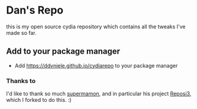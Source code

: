 # Dan's Repo
this is my open source cydia repository which contains all the tweaks I've made so far.

## Add to your package manager
- Add https://ddvniele.github.io/cydiarepo to your package manager

### Thanks to
I'd like to thank so much [supermamon](https://github.com/supermamon/), and in particular his project [Reposi3](https://github.com/supermamon/Reposi3), which I forked to do this. :)
